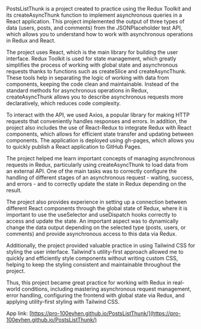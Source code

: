PostsListThunk is a project created to practice using the Redux Toolkit and its createAsyncThunk function to implement asynchronous queries in a React application. This project implemented the output of three types of data (users, posts, and comments) from the JSONPlaceholder test API, which allows you to understand how to work with asynchronous operations in Redux and React.

The project uses React, which is the main library for building the user interface. Redux Toolkit is used for state management, which greatly simplifies the process of working with global state and asynchronous requests thanks to functions such as createSlice and createAsyncThunk. These tools help in separating the logic of working with data from components, keeping the code clean and maintainable. Instead of the standard methods for asynchronous operations in Redux, createAsyncThunk allows you to describe asynchronous requests more declaratively, which reduces code complexity.

To interact with the API, we used Axios, a popular library for making HTTP requests that conveniently handles responses and errors. In addition, the project also includes the use of React-Redux to integrate Redux with React components, which allows for efficient state transfer and updating between components. The application is deployed using gh-pages, which allows you to quickly publish a React application to GitHub Pages.

The project helped me learn important concepts of managing asynchronous requests in Redux, particularly using createAsyncThunk to load data from an external API. One of the main tasks was to correctly configure the handling of different stages of an asynchronous request - waiting, success, and errors - and to correctly update the state in Redux depending on the result.

The project also provides experience in setting up a connection between different React components through the global state of Redux, where it is important to use the useSelector and useDispatch hooks correctly to access and update the state. An important aspect was to dynamically change the data output depending on the selected type (posts, users, or comments) and provide asynchronous access to this data via Redux.

Additionally, the project provided valuable practice in using Tailwind CSS for styling the user interface. Tailwind's utility-first approach allowed me to quickly and efficiently style components without writing custom CSS, helping to keep the styling consistent and maintainable throughout the project.

Thus, this project became great practice for working with Redux in real-world conditions, including mastering asynchronous request management, error handling, configuring the frontend with global state via Redux, and applying utility-first styling with Tailwind CSS.

App link: [https://pro-100evhen.github.io/PostsListThunk/](https://pro-100evhen.github.io/PostsListThunk/)
